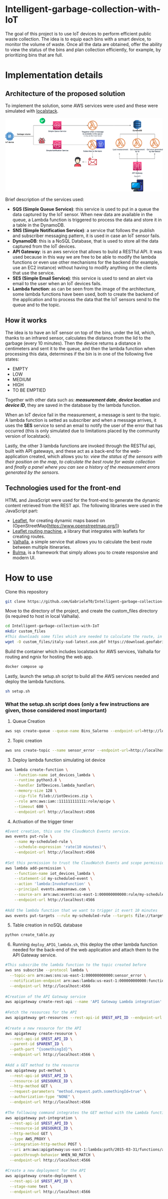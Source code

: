 # Intelligent-garbage-collection-with-IoT
The goal of this project is to use IoT devices to perform efficient public waste collection. The idea is to equip each bins with a smart device, to monitor the volume of waste. Once all the data are obtained, offer the ability to view the status of the bins and plan collection efficiently, for example, by prioritizing bins that are full.
# Implementation details
## Architecture of the proposed solution
To implement the solution, some AWS services were used and these were simulated with [localstack](https://docs.localstack.cloud/getting-started/quickstart/).

![Architecture](src/web_app/img/architecture.png)

Brief description of the services used:
- **SQS (Simple Queue Service)**: this service is used to put in a queue the data captured by the IoT sensor. When new data are available in the queue, a Lambda function is triggered to process the data and store it in a table in the DynamoDB.
- **SNS (Simple Notification Service)**: a service that follows the publish and subscriber messaging pattern, it is used in case an IoT sensor fails. 
- **DynamoDB**: this is a NoSQL Database, that is used to store all the data captured from the IoT devices.
- **API Gateway**: is an aws service that allows to build a RESTful API. It was used because in this way we are free to be able to modify the lambda functions or even use other mechanisms for the backend (for example, use an EC2 instance) without having to modify anything on the clients that use the service.
- **SES (Simple Email Service)**: this service is used to send an alert via email to the user when an IoT devices fails.  
- **Lambda function**: as can be seen from the image of the architecture, some lambda functions have been used, both to create the backend of the application and to process the data that the IoT sensors send to the queue and to the topic.

## How it works
The idea is to have an IoT sensor on top of the bins, under the lid, which, thanks to an infrared sensor, calculates the distance from the lid to the garbage (every 10 minutes). Then the device returns a distance in centimeters and sent it to the queue, and then the lambda function when processing this data, determines if the bin is in one of the following five states: 
- EMPTY
- LOW 
- MEDIUM
- HIGH 
- TO BE EMPTIED 

Together with other data such as: ***measurement date***, ***device location*** and ***device ID***, they are saved in the database by the lambda function.

When an IoT device fail in the measurement, a message is sent to the topic. A lambda function is setted as subscriber and when a message arrives, it uses the **SES** service to send an email to notify the user of the error that has occurred (this is only simulated due to limitations placed by the community version of localstack).

Lastly, the other 3 lambda functions are invoked through the RESTful api, built with API gateways, and these act as a back-end for the web-application created, which allows you to: *view the status of the sensors with their position on the map*, *to calculate the best route for waste collection* and *finally a panel where you can see a history of the measurement errors generated by the sensors*.

## Technologies used for the front-end
HTML and JavaScript were used for the front-end to generate the dynamic content retrieved from the REST api. The following libraries were used in the JavaScript part:
- [Leaflet](https://leafletjs.com/), for creating dynamic maps based on (OpenStreetMap[https://www.openstreetmap.org/])
- [Leaflet routing machine](http://www.liedman.net/leaflet-routing-machine/tutorials/), a library that integrates with leaflets for creating routes.
- [Valhalla](https://valhalla.github.io/valhalla/), a simple service that allows you to calculate the best route between multiple itineraries.
- [Bulma](https://bulma.io/), is a framework that simply allows you to create responsive and modern UI.

# How to use
Clone this repository
```sh
git clone https://github.com/GabrieleT0/Intelligent-garbage-collection-with-IoT.git
```
Move to the directory of the project, and create the custom_files directory (is required to host in local Valhalla).
```sh
cd Intelligent-garbage-collection-with-IoT
mkdir custom_files
#This downloads some files which are needed to calculate the route, in particular, we only download data relating to southern Italy.
wget -O custom_files/italy-sud-latest.osm.pbf https://download.geofabrik.de/europe/italy/sud-latest.osm.pbf
```
Build the container which includes localstack for AWS services, Valhalla for routing and ngnix for hosting the web app.
```sh
docker compose up
```
Lastly, launch the setup.sh script to build all the AWS services needed and deploy the lambda functions.
```sh
sh setup.sh
```

### What the setup.sh script does (only a few instructions are given, those considered most important)
1. Queue Creation
```sh
aws sqs create-queue --queue-name Bins_Salerno --endpoint-url=http://localhost:4566
```
2. Topic creation
```sh
aws sns create-topic --name sensor_error --endpoint-url=http://localhost:4566
```

3. Deploy lambda function simulating iot device
```sh
aws lambda create-function \
    --function-name iot_devices_lambda \
    --runtime python3.8 \
    --handler IoTDevices.lambda_handler\
    --memory-size 128 \
    --zip-file fileb://iotDevices.zip \
    --role arn:aws:iam::111111111111:role/apigw \
    --timeout 600 \
    --endpoint-url http://localhost:4566
```

4. Activation of the trigger timer
```sh
#Event creation, this use the CloudWatch Events service.
aws events put-rule \
    --name my-scheduled-rule \
    --schedule-expression 'rate(10 minutes)'\
    --endpoint-url http://localhost:4566 

#Set this permission to trust the CloudWatch Events and scope permissions to the rule with the specified Amazon Resource
aws lambda add-permission \
    --function-name iot_devices_lambda \
    --statement-id my-scheduled-event \
    --action 'lambda:InvokeFunction' \
    --principal events.amazonaws.com \
    --source-arn arn:aws:events:us-east-1:000000000000:rule/my-scheduled-rule\
    --endpoint-url http://localhost:4566 

#Add the lambda function that we want to trigger it evert 10 minutes
aws events put-targets --rule my-scheduled-rule --targets file://targets.json --endpoint-url http://localhost:4566

```

5. Table creation in noSQL database

```sh
python create_table.py
```

6. Running `deploy_APIG_lambda.sh`, this deploy the other lambda function needed for the back-end of the web application and attach them to the API Gateway service.

```sh
#This subscribe the lambda function to the topic created before
aws sns subscribe --protocol lambda \
  --topic-arn arn:aws:sns:us-east-1:000000000000:sensor_error \
  --notification-endpoint arn:aws:lambda:us-east-1:000000000000:function:apigw-lambda3 \
  --endpoint-url http://localhost:4566

#Creation of the API Gateway service
aws apigateway create-rest-api --name 'API Gateway Lambda integration' --endpoint-url http://localhost:4566

#Fetch the resources for the API
aws apigateway get-resources --rest-api-id $REST_API_ID --endpoint-url http://localhost:4566

#Create a new resource for the API
aws apigateway create-resource \
  --rest-api-id $REST_API_ID \
  --parent-id $PARENT_ID \
  --path-part "{somethingId}"\
  --endpoint-url http://localhost:4566 \

#Add a GET method to the resource
aws apigateway put-method \
  --rest-api-id $REST_API_ID \
  --resource-id $RESOURCE_ID \
  --http-method GET \
  --request-parameters "method.request.path.somethingId=true" \
  --authorization-type "NONE" \
  --endpoint-url http://localhost:4566 

#The following command integrates the GET method with the Lambda function 
aws apigateway put-integration \
  --rest-api-id $REST_API_ID \
  --resource-id $RESOURCE_ID \
  --http-method GET \
  --type AWS_PROXY \
  --integration-http-method POST \
  --uri arn:aws:apigateway:us-east-1:lambda:path/2015-03-31/functions/arn:aws:lambda:us-east-1:000000000000:function:apigw-lambda/invocations \
  --passthrough-behavior WHEN_NO_MATCH \
  --endpoint-url http://localhost:4566

#Create a new deployment for the API 
aws apigateway create-deployment \
  --rest-api-id $REST_API_ID \
  --stage-name test \
  --endpoint-url http://localhost:4566
```

